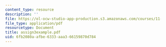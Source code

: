 ```yaml
---
content_type: resource
description: ''
file: https://ol-ocw-studio-app-production.s3.amazonaws.com/courses/11-701-introduction-to-planning-institutional-processes-in-developing-countries-fall-2003/6fb2080aafbe6333aaa366159870d784_assign3example.pdf
file_type: application/pdf
resourcetype: Document
title: assign3example.pdf
uid: 6fb2080a-afbe-6333-aaa3-66159870d784
---
```

